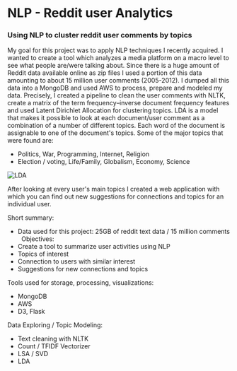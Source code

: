 # NLP - Reddit user Analytics 
### Using NLP to cluster reddit user comments by topics  
My goal for this project was to apply NLP techniques I recently acquired. I wanted to create a tool which analyzes a media platform on a macro level to see what people are/were talking about. Since there is a huge amount of Reddit data available online as zip files I used a portion of this data amounting to about 15 million user comments (2005-2012). I dumped all this data into a MongoDB and used AWS to process, prepare and modeled my data. Precisely, I created a pipeline to clean the user comments with NLTK, create a matrix of the term frequency–inverse document frequency features and used Latent Dirichlet Allocation for clustering topics. LDA is a model that makes it possible to look at each document/user comment as a combination of a number of different topics. Each word of the document is assignable to one of the document's topics.
Some of the major topics that were found are:  
- Politics, War, Programming, Internet, Religion  
- Election / voting, Life/Family, Globalism, Economy, Science  

![LDA](images/LDA.png)

After looking at every user's main topics I created a web application with which you can find out new suggestions for connections and topics for an individual user.  

Short summary:  
- Data used for this project: 25GB of reddit text data / 15 million comments  
Objectives:  
- Create a tool to summarize user activities using NLP  
- Topics of interest  
- Connection to users with similar interest  
- Suggestions for new connections and topics  
  
Tools used for storage, processing, visualizations:  
- MongoDB  
- AWS  
- D3, Flask  
  
Data Exploring / Topic Modeling:  
- Text cleaning with NLTK  
- Count / TFIDF Vectorizer  
- LSA / SVD  
- LDA  
  


